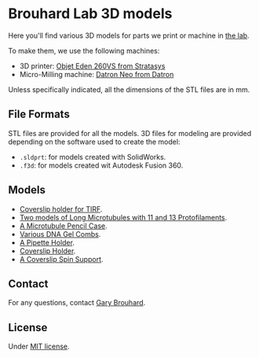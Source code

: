# Brouhard Lab 3D models

Here you'll find various 3D models for parts we print or machine in [the lab](http://brouhardlab.mcgill.ca/).

To make them, we use the following machines:

- 3D printer: [Objet Eden 260VS from Stratasys](http://www.stratasys.com/3d-printers/objet-eden-260vs)
- Micro-Milling machine: [Datron Neo from Datron](https://www.datron.com/cnc-machines/datron-neo.php)

Unless specifically indicated, all the dimensions of the STL files are in mm.

## File Formats

STL files are provided for all the models. 3D files for modeling are provided depending on the software used to create the model:

- `.sldprt`: for models created with SolidWorks.
- `.f3d`: for models created wit Autodesk Fusion 360.

## Models

- [Coverslip holder for TIRF](./TIRF-Holder).
- [Two models of Long Microtubules with 11 and 13 Protofilaments](./Long-Microtubules).
- [A Microtubule Pencil Case](./Microtubule-Pencil-Case).
- [Various DNA Gel Combs](./DNA-Gel-Comb).
- [A Pipette Holder](./Pipette-Holder).
- [Coverslip Holder](./Coverslip-Holder).
- [A Coverslip Spin Support](./Spin-Support).

## Contact

For any questions, contact [Gary Brouhard](mailto:gary.brouhard@mcgill.ca).

## License

Under [MIT license](LICENSE.md).
